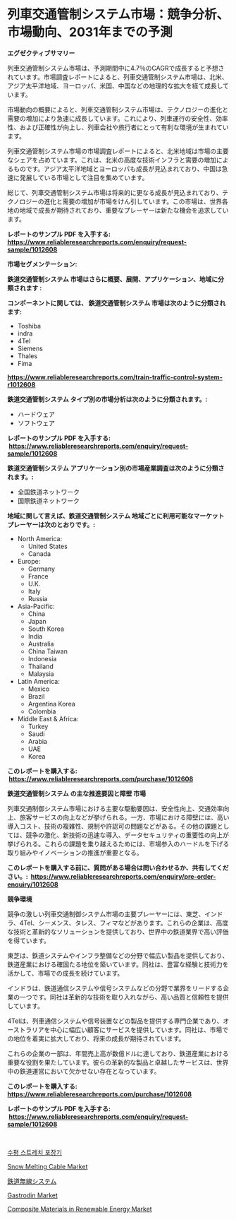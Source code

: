<p><h1>列車交通管制システム市場：競争分析、市場動向、2031年までの予測</h1></p><p><strong>エグゼクティブサマリー</strong></p>
<p><p>列車交通管制システム市場は、予測期間中に4.7％のCAGRで成長すると予想されています。市場調査レポートによると、列車交通管制システム市場は、北米、アジア太平洋地域、ヨーロッパ、米国、中国などの地理的な拡大を経て成長しています。</p><p>市場動向の概要によると、列車交通管制システム市場は、テクノロジーの進化と需要の増加により急速に成長しています。これにより、列車運行の安全性、効率性、および正確性が向上し、列車会社や旅行者にとって有利な環境が生まれています。</p><p>列車交通管制システム市場の市場調査レポートによると、北米地域は市場の主要なシェアを占めています。これは、北米の高度な技術インフラと需要の増加によるものです。アジア太平洋地域とヨーロッパも成長が見込まれており、中国は急速に発展している市場として注目を集めています。</p><p>総じて、列車交通管制システム市場は将来的に更なる成長が見込まれており、テクノロジーの進化と需要の増加が市場をけん引しています。この市場は、世界各地の地域で成長が期待されており、重要なプレーヤーは新たな機会を追求しています。</p></p>
<p><strong>レポートのサンプル PDF を入手する: <a href="https://www.reliableresearchreports.com/enquiry/request-sample/1012608">https://www.reliableresearchreports.com/enquiry/request-sample/1012608</a></strong></p>
<p><strong>市場セグメンテーション:</strong></p>
<p><strong> 鉄道交通管制システム 市場はさらに概要、展開、アプリケーション、地域に分類されます :</strong></p>
<p><strong>コンポーネントに関しては、 鉄道交通管制システム 市場は次のように分類されます: &nbsp;</strong></p>
<p><ul><li>Toshiba</li><li>indra</li><li>4Tel</li><li>Siemens</li><li>Thales</li><li>Fima</li></ul></p>
<p><strong><a href="https://www.reliableresearchreports.com/train-traffic-control-system-r1012608">https://www.reliableresearchreports.com/train-traffic-control-system-r1012608</a></strong></p>
<p><strong> 鉄道交通管制システム タイプ別の市場分析は次のように分類されます。:</strong></p>
<p><ul><li>ハードウェア</li><li>ソフトウェア</li></ul></p>
<p><strong>レポートのサンプル PDF を入手する: &nbsp;<a href="https://www.reliableresearchreports.com/enquiry/request-sample/1012608">https://www.reliableresearchreports.com/enquiry/request-sample/1012608</a></strong></p>
<p><strong> 鉄道交通管制システム アプリケーション別の市場産業調査は次のように分類されます。:</strong></p>
<p><ul><li>全国鉄道ネットワーク</li><li>国際鉄道ネットワーク</li></ul></p>
<p><strong>地域に関して言えば、鉄道交通管制システム 地域ごとに利用可能なマーケットプレーヤーは次のとおりです。:</strong></p>
<p><ul>
    <li>
        North America:
        <ul>
            <li>United States</li>
            <li>Canada</li>
        </ul>
    </li>
    <li>
        Europe:
        <ul>
            <li>Germany</li>
            <li>France</li>
            <li>U.K.</li>
            <li>Italy</li>
            <li>Russia</li>
        </ul>
    </li>
    <li>
        Asia-Pacific:
        <ul>
            <li>China</li>
            <li>Japan</li>
            <li>South Korea</li>
            <li>India</li>
            <li>Australia</li>
            <li>China Taiwan</li>
            <li>Indonesia</li>
            <li>Thailand</li>
            <li>Malaysia</li>
        </ul>
    </li>
    <li>
        Latin America:
        <ul>
            <li>Mexico</li>
            <li>Brazil</li>
            <li>Argentina Korea</li>
            <li>Colombia</li>
        </ul>
    </li>
    <li>
        Middle East & Africa:
        <ul>
            <li>Turkey</li>
            <li>Saudi</li>
            <li>Arabia</li>
            <li>UAE</li>
            <li>Korea</li>
        </ul>
    </li>
    </ul></p>
<p><strong>このレポートを購入する: &nbsp;<a href="https://www.reliableresearchreports.com/purchase/1012608">https://www.reliableresearchreports.com/purchase/1012608</a></strong></p>
<p><strong>鉄道交通管制システム の主な推進要因と障壁 市場</strong></p>
<p><p>列車交通制御システム市場における主要な駆動要因は、安全性向上、交通効率向上、旅客サービスの向上などが挙げられる。一方、市場における障壁には、高い導入コスト、技術の複雑性、規制や許認可の問題などがある。その他の課題としては、競争の激化、新技術の迅速な導入、データセキュリティの重要性の向上が挙げられる。これらの課題を乗り越えるためには、市場参入のハードルを下げる取り組みやイノベーションの推進が重要となる。</p></p>
<p><strong>このレポートを購入する前に、質問がある場合は問い合わせるか、共有してください。:&nbsp; <a href="https://www.reliableresearchreports.com/enquiry/pre-order-enquiry/1012608">https://www.reliableresearchreports.com/enquiry/pre-order-enquiry/1012608</a></strong></p>
<p><strong>競争環境</strong></p>
<p><p>競争の激しい列車交通制御システム市場の主要プレーヤーには、東芝、インドラ、4Tel、シーメンス、タレス、フィマなどがあります。これらの企業は、高度な技術と革新的なソリューションを提供しており、世界中の鉄道業界で高い評価を得ています。</p><p>東芝は、鉄道システムやインフラ整備などの分野で幅広い製品を提供しており、鉄道産業における確固たる地位を築いています。同社は、豊富な経験と技術力を活かして、市場での成長を続けています。</p><p>インドラは、鉄道通信システムや信号システムなどの分野で業界をリードする企業の一つです。同社は革新的な技術を取り入れながら、高い品質と信頼性を提供しています。</p><p>4Telは、列車通信システムや信号装置などの製品を提供する専門企業であり、オーストラリアを中心に幅広い顧客にサービスを提供しています。同社は、市場での地位を着実に拡大しており、将来の成長が期待されています。</p><p>これらの企業の一部は、年間売上高が数億ドルに達しており、鉄道産業における重要な役割を果たしています。彼らの革新的な製品と卓越したサービスは、世界中の鉄道運営において欠かせない存在となっています。</p></p>
<p><strong>このレポートを購入する: &nbsp; <a href="https://www.reliableresearchreports.com/purchase/1012608">https://www.reliableresearchreports.com/purchase/1012608</a></strong></p>
<p><strong>レポートのサンプル PDF を入手する: &nbsp;<a href="https://www.reliableresearchreports.com/enquiry/request-sample/1012608">https://www.reliableresearchreports.com/enquiry/request-sample/1012608</a></strong><strong></strong></p>
<p>&nbsp;</p>
<p><p><a href="https://github.com/Penelolack456456/Market-Research-Report-List-1/blob/main/130075919043.md">수평 스트레치 포장기</a></p><p><a href="https://view.publitas.com/reportprime-1/snow-melting-cable-market-research-report-the-key-to-successful-business-strategy-forecasted-for-period-from-2024-2031/">Snow Melting Cable Market</a></p><p><a href="https://github.com/ReganWisoky2023/Market-Research-Report-List-1/blob/main/458766420632.md">鉄道無線システム</a></p><p><a href="https://skillful-vermicelli-b89.notion.site/Gastrodin-Market-Provides-a-Comprehensive-Analysis-Including-a-Macro-Overview-of-the-Market-as-well--cf8e3a0bf399442a80ac839e25cd4e99">Gastrodin Market</a></p><p><a href="https://issuu.com/reportprime-2/docs/composite-materials-in-renewable-energy-market-siz">Composite Materials in Renewable Energy Market</a></p></p>